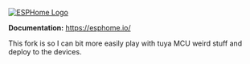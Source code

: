 [![ESPHome Logo](https://esphome.io/_images/logo-text.png)](https://esphome.io/)

**Documentation:** https://esphome.io/

This fork is so I can bit more easily play with tuya MCU weird stuff and deploy to the devices.
